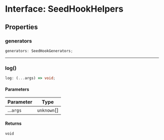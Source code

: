 # Interface: SeedHookHelpers

## Properties

### generators

```ts
generators: SeedHookGenerators;
```

***

### log()

```ts
log: (...args) => void;
```

#### Parameters

| Parameter | Type |
| ------ | ------ |
| ...`args` | `unknown`[] |

#### Returns

`void`
